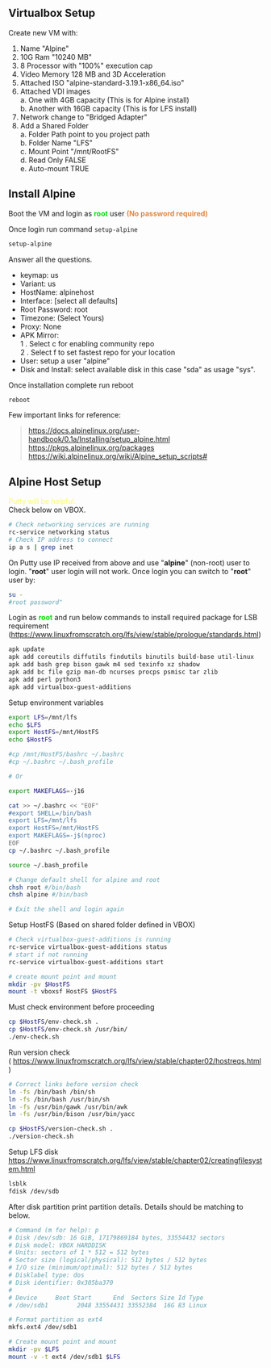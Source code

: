 ## Virtualbox Setup

Create new VM with:
1. Name "Alpine"
2. 10G Ram "10240 MB"
3. 8 Processor with "100%" execution cap
4. Video Memory 128 MB and 3D Acceleration
5. Attached ISO "alpine-standard-3.19.1-x86_64.iso"
6. Attached VDI images  
a. One with 4GB capacity (This is for Alpine install)  
b. Another with 16GB capacity (This is for LFS install)  
7. Network change to "Bridged Adapter"
8. Add a Shared Folder  
a. Folder Path point to you project path  
b. Folder Name "LFS"  
c. Mount Point "/mnt/RootFS"  
d. Read Only FALSE  
e. Auto-mount TRUE  


## Install Alpine

Boot the VM and login as 
<font color="#00de09"><b>root</b></font>
user 
<font color="#e28743"><b>(No password required)</b></font>

Once login run command ```setup-alpine```
```bash
setup-alpine
```
Answer all the questions.

- keymap: us  
- Variant: us  
- HostName: alpinehost  
- Interface: [select all defaults]  
- Root Password: root  
- Timezone: (Select Yours)  
- Proxy: None  
- APK Mirror:  
1 . Select c for enabling community repo  
2 . Select f to set fastest repo for your location  
- User: setup a user "alpine"  
- Disk and Install: select available disk in this case "sda" as usage "sys".  

Once installation complete run reboot
```bash
reboot
```

Few important links for reference:

> https://docs.alpinelinux.org/user-handbook/0.1a/Installing/setup_alpine.html  
> https://pkgs.alpinelinux.org/packages  
> https://wiki.alpinelinux.org/wiki/Alpine_setup_scripts#  


## Alpine Host Setup

<font color="#F9F871"> Putty will be helpful. </font>  
Check below on VBOX.
```bash
# Check networking services are running
rc-service networking status
# Check IP address to connect
ip a s | grep inet
```

On Putty use IP received from above and use "**alpine**" (non-root) user to login. "**root**" user login will not work. Once login you can switch to "**root**" user by:
```bash
su -
#root password"
```


Login as <font color="#00de09"><b>root</b></font> and run below commands to install required package for LSB requirement  
(https://www.linuxfromscratch.org/lfs/view/stable/prologue/standards.html)


```bash
apk update
apk add coreutils diffutils findutils binutils build-base util-linux
apk add bash grep bison gawk m4 sed texinfo xz shadow
apk add bc file gzip man-db ncurses procps psmisc tar zlib
apk add perl python3
apk add virtualbox-guest-additions
```

Setup environment variables
```bash
export LFS=/mnt/lfs
echo $LFS
export HostFS=/mnt/HostFS
echo $HostFS

#cp /mnt/HostFS/bashrc ~/.bashrc
#cp ~/.bashrc ~/.bash_profile

# Or 

export MAKEFLAGS=-j16

cat >> ~/.bashrc << "EOF"
#export SHELL=/bin/bash
export LFS=/mnt/lfs
export HostFS=/mnt/HostFS
export MAKEFLAGS=-j$(nproc)
EOF
cp ~/.bashrc ~/.bash_profile

source ~/.bash_profile


```

```bash
# Change default shell for alpine and root
chsh root #/bin/bash
chsh alpine #/bin/bash

# Exit the shell and login again
```

Setup HostFS (Based on shared folder defined in VBOX)

```bash
# Check virtualbox-guest-additions is running
rc-service virtualbox-guest-additions status
# start if not running 
rc-service virtualbox-guest-additions start

# create mount point and mount
mkdir -pv $HostFS
mount -t vboxsf HostFS $HostFS
```

Must check environment before proceeding  

```bash
cp $HostFS/env-check.sh .
cp $HostFS/env-check.sh /usr/bin/
./env-check.sh
```


Run version check  
( https://www.linuxfromscratch.org/lfs/view/stable/chapter02/hostreqs.html )  

```bash
# Correct links before version check
ln -fs /bin/bash /bin/sh
ln -fs /bin/bash /usr/bin/sh
ln -fs /usr/bin/gawk /usr/bin/awk
ln -fs /usr/bin/bison /usr/bin/yacc

cp $HostFS/version-check.sh .
./version-check.sh
```

Setup LFS disk  
https://www.linuxfromscratch.org/lfs/view/stable/chapter02/creatingfilesystem.html

```bash
lsblk
fdisk /dev/sdb
```

After disk partition print partition details. Details should be matching to below.
```bash
# Command (m for help): p
# Disk /dev/sdb: 16 GiB, 17179869184 bytes, 33554432 sectors
# Disk model: VBOX HARDDISK
# Units: sectors of 1 * 512 = 512 bytes
# Sector size (logical/physical): 512 bytes / 512 bytes
# I/O size (minimum/optimal): 512 bytes / 512 bytes
# Disklabel type: dos
# Disk identifier: 0x305ba370
# 
# Device     Boot Start      End  Sectors Size Id Type
# /dev/sdb1        2048 33554431 33552384  16G 83 Linux
```

```bash
# Format partition as ext4
mkfs.ext4 /dev/sdb1

# Create mount point and mount
mkdir -pv $LFS
mount -v -t ext4 /dev/sdb1 $LFS

```
